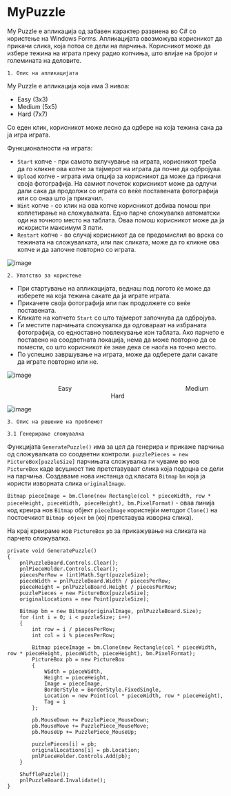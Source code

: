 # MyPuzzle

My Puzzle е апликација од забавен карактер развиена во C# со користење на Windows Forms. Апликацијата овозможува корисникот да прикачи слика, која потоа се дели на парчиња. Корисникот може да избере тежина на играта преку радио копчиња, што влијае на бројот и големината на деловите.

`1. Опис на апликацијата`

My Puzzle е апликација која има 3 нивоа:
* Easy (3x3)
* Medium (5x5)
* Hard (7x7)

Со еден клик, корисникот може лесно да одбере на која тежина сака да ја игра играта.

Функционалности на играта:
* `Start` копче - при самото вклучување на играта, корисникот треба да го кликне ова копче за тајмерот на играта да почне да одбројува.
* `Upload` копче - играта има опција за корисникот да може да прикачи своја фотографија. На самиот почеток корисникот може да одлучи дали сака да продолжи со играта со веќе поставената фотографија или со онаа што ја прикачил.
* `Hint` копче - со клик на ова копче корисникот добива помош при коплетирање на сложувалката. Едно парче сложувалка автоматски оди на точното место на таблата. Оваа помош корисникот може да ја искористи максимум 3 пати.
* `Restart` копче - во случај корисникот да се предомислил во врска со тежината на сложувалката, или пак сликата, може да го кликне ова копче и да започне повторно со играта.

![image](https://github.com/agavevska/My-Puzzle/assets/138719425/12ecf722-bdf2-423e-b088-c7a5e63df2d8)

`2. Упатство за користење`

- При стартување на апликацијата, веднаш под логото ќе може да изберете на која тежина сакате да ја играте играта.
- Прикачeте своја фотографија или пак продолжете со веќе поставената.
- Кликате на копчето `Start` со што тајмерот започнува да одбројува.
- Ги местите парчињата сложувалка да одговараат на избраната фотографија, со едноставно повлекување кон таблата. Ако парчето е поставено на соодветната локација, нема да може повторно да се помести, со што корисникот ќе знае дека се наоѓа на точно место.
- По успешно завршување на играта, може да одберете дали сакате да играте повторно или не.

![image](https://github.com/agavevska/My-Puzzle/assets/138719425/ed9a9e91-b743-4287-8e5b-837bc240f1da)

&nbsp;&nbsp;&nbsp;&nbsp;&nbsp;&nbsp;&nbsp;&nbsp;&nbsp;&nbsp;&nbsp;&nbsp;&nbsp;&nbsp;&nbsp;&nbsp;&nbsp;&nbsp;&nbsp;&nbsp;&nbsp;&nbsp;&nbsp;&nbsp;&nbsp;&nbsp;&nbsp;&nbsp;&nbsp;&nbsp;Easy&nbsp;&nbsp;&nbsp;&nbsp;&nbsp;&nbsp;&nbsp;&nbsp;&nbsp;&nbsp;&nbsp;&nbsp;&nbsp;&nbsp;&nbsp;&nbsp;&nbsp;&nbsp;&nbsp;&nbsp;&nbsp;&nbsp;&nbsp;&nbsp;&nbsp;&nbsp;&nbsp;&nbsp;&nbsp;&nbsp;&nbsp;&nbsp;&nbsp;&nbsp;&nbsp;&nbsp;&nbsp;&nbsp;&nbsp;&nbsp;&nbsp;&nbsp;&nbsp;&nbsp;&nbsp;&nbsp;&nbsp;&nbsp;&nbsp;&nbsp;&nbsp;&nbsp;&nbsp;&nbsp;&nbsp;&nbsp;&nbsp;&nbsp;&nbsp;&nbsp;&nbsp;&nbsp;&nbsp;&nbsp;&nbsp;&nbsp;&nbsp;Medium&nbsp;&nbsp;&nbsp;&nbsp;&nbsp;&nbsp;&nbsp;&nbsp;&nbsp;&nbsp;&nbsp;&nbsp;&nbsp;&nbsp;&nbsp;&nbsp;&nbsp;&nbsp;&nbsp;&nbsp;&nbsp;&nbsp;&nbsp;&nbsp;&nbsp;&nbsp;&nbsp;&nbsp;&nbsp;&nbsp;&nbsp;&nbsp;&nbsp;&nbsp;&nbsp;&nbsp;&nbsp;&nbsp;&nbsp;&nbsp;&nbsp;&nbsp;&nbsp;&nbsp;&nbsp;&nbsp;&nbsp;&nbsp;&nbsp;&nbsp;&nbsp;&nbsp;&nbsp;&nbsp;&nbsp;&nbsp;&nbsp;&nbsp;&nbsp;&nbsp;&nbsp;&nbsp;&nbsp;&nbsp;&nbsp;&nbsp;&nbsp;&nbsp;&nbsp;&nbsp;Hard

![image](https://github.com/agavevska/My-Puzzle/assets/138719425/6cfb03c0-4537-4953-aee2-1b9ea596e07f)

`3. Опис на решение на проблемот`

`3.1 Генерирање сложувалка`

Функцијата `GeneratePuzzle()` има за цел да генерира и прикаже парчиња од сложувалката со соодветни контроли. `puzzlePieces = new PictureBox[puzzleSize]` парчињата сложувалка ги чуваме во нов `PictureBox` каде всушност тие претставуваат слика која подоцна се дели на парчиња. Создаваме нова инстанца од класата `Bitmap` `bm` која ја користи изворната слика `originalImage`. 

`Bitmap pieceImage = bm.Clone(new Rectangle(col * pieceWidth, row * pieceHeight, pieceWidth, pieceHeight), bm.PixelFormat)` - оваа линија код креира нов `Bitmap` објект `pieceImage` користејќи методот `Clone()` на постоечкиот `Bitmap објект` `bm` (кој претставува изворна слика). 

На крај креираме нов `PictureBox` `pb` за прикажување на сликата на парчето сложувалка. 

```
private void GeneratePuzzle()
{
    pnlPuzzleBoard.Controls.Clear();
    pnlPieceHolder.Controls.Clear();
    piecesPerRow = (int)Math.Sqrt(puzzleSize);
    pieceWidth = pnlPuzzleBoard.Width / piecesPerRow;
    pieceHeight = pnlPuzzleBoard.Height / piecesPerRow;
    puzzlePieces = new PictureBox[puzzleSize];
    originalLocations = new Point[puzzleSize];

    Bitmap bm = new Bitmap(originalImage, pnlPuzzleBoard.Size);
    for (int i = 0; i < puzzleSize; i++)
    {
        int row = i / piecesPerRow;
        int col = i % piecesPerRow;

        Bitmap pieceImage = bm.Clone(new Rectangle(col * pieceWidth, row * pieceHeight, pieceWidth, pieceHeight), bm.PixelFormat);
        PictureBox pb = new PictureBox
        {
            Width = pieceWidth,
            Height = pieceHeight,
            Image = pieceImage,
            BorderStyle = BorderStyle.FixedSingle,
            Location = new Point(col * pieceWidth, row * pieceHeight),
            Tag = i
        };

        pb.MouseDown += PuzzlePiece_MouseDown;
        pb.MouseMove += PuzzlePiece_MouseMove;
        pb.MouseUp += PuzzlePiece_MouseUp;

        puzzlePieces[i] = pb;
        originalLocations[i] = pb.Location;
        pnlPieceHolder.Controls.Add(pb);
    }

    ShufflePuzzle();
    pnlPuzzleBoard.Invalidate();
}
```











